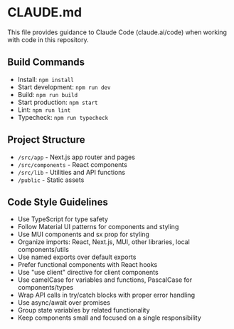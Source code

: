 # CLAUDE.md

This file provides guidance to Claude Code (claude.ai/code) when working with code in this repository.

## Build Commands
- Install: `npm install`
- Start development: `npm run dev`
- Build: `npm run build`
- Start production: `npm start`
- Lint: `npm run lint`
- Typecheck: `npm run typecheck`

## Project Structure
- `/src/app` - Next.js app router and pages
- `/src/components` - React components
- `/src/lib` - Utilities and API functions
- `/public` - Static assets

## Code Style Guidelines
- Use TypeScript for type safety
- Follow Material UI patterns for components and styling
- Use MUI components and sx prop for styling
- Organize imports: React, Next.js, MUI, other libraries, local components/utils
- Use named exports over default exports
- Prefer functional components with React hooks
- Use "use client" directive for client components
- Use camelCase for variables and functions, PascalCase for components/types
- Wrap API calls in try/catch blocks with proper error handling
- Use async/await over promises
- Group state variables by related functionality
- Keep components small and focused on a single responsibility